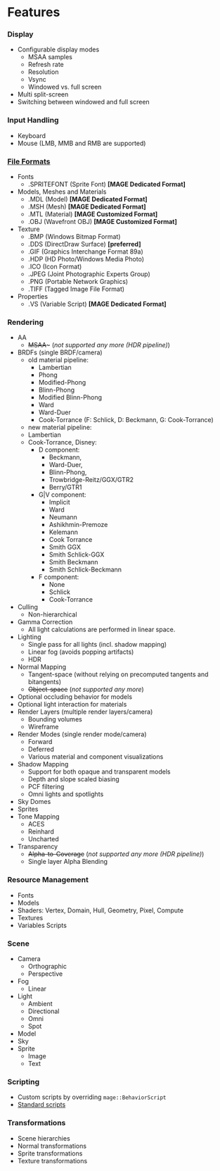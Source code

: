 # Features

### Display
* Configurable display modes
  * MSAA samples
  * Refresh rate
  * Resolution
  * Vsync
  * Windowed vs. full screen
* Multi split-screen
* Switching between windowed and full screen

### Input Handling
* Keyboard
* Mouse (LMB, MMB and RMB are supported)

### [File Formats](https://github.com/matt77hias/MAGE/blob/master/meta/file-formats.md)
* Fonts
  * .SPRITEFONT (Sprite Font) **[MAGE Dedicated Format]**
* Models, Meshes and Materials
  * .MDL  (Model) **[MAGE Dedicated Format]**
  * .MSH  (Mesh)  **[MAGE Dedicated Format]**
  * .MTL  (Material) **[MAGE Customized Format]**
  * .OBJ  (Wavefront OBJ) **[MAGE Customized Format]**
* Texture
  * .BMP  (Windows Bitmap Format)
  * .DDS  (DirectDraw Surface) **[preferred]**
  * .GIF  (Graphics Interchange Format 89a)
  * .HDP  (HD Photo/Windows Media Photo)
  * .ICO  (Icon Format)
  * .JPEG (Joint Photographic Experts Group)
  * .PNG  (Portable Network Graphics)
  * .TIFF (Tagged Image File Format)
* Properties
  * .VS   (Variable Script) **[MAGE Dedicated Format]**

### Rendering
* AA
  * ~~MSAA~~~ (*not supported any more (HDR pipeline)*)
* BRDFs (single BRDF/camera)
  * old material pipeline:
    * Lambertian
    * Phong
    * Modified-Phong
    * Blinn-Phong
    * Modified Blinn-Phong
    * Ward
    * Ward-Duer
    * Cook-Torrance (F: Schlick, D: Beckmann, G: Cook-Torrance)
  * new material pipeline:
   * Lambertian
   * Cook-Torrance, Disney:
     * D component: 
        * Beckmann, 
        * Ward-Duer, 
        * Blinn-Phong, 
        * Trowbridge-Reitz/GGX/GTR2
        * Berry/GTR1
     * G|V component: 
        * Implicit
        * Ward
        * Neumann
        * Ashikhmin-Premoze
        * Kelemann
        * Cook Torrance
        * Smith GGX
        * Smith Schlick-GGX
        * Smith Beckmann
        * Smith Schlick-Beckmann
     * F component: 
        * None
        * Schlick
        * Cook-Torrance
* Culling
  * Non-hierarchical
* Gamma Correction
  * All light calculations are performed in linear space.
* Lighting
  * Single pass for all lights (incl. shadow mapping)
  * Linear fog (avoids popping artifacts)
  * HDR
* Normal Mapping
  * Tangent-space (without relying on precomputed tangents and bitangents)
  * ~~Object-space~~ (*not supported any more*)
* Optional occluding behavior for models
* Optional light interaction for materials
* Render Layers (multiple render layers/camera)
  * Bounding volumes
  * Wireframe
* Render Modes (single render mode/camera)
  * Forward
  * Deferred
  * Various material and component visualizations
* Shadow Mapping
  * Support for both opaque and transparent models
  * Depth and slope scaled biasing
  * PCF filtering
  * Omni lights and spotlights
* Sky Domes
* Sprites
* Tone Mapping
  * ACES
  * Reinhard
  * Uncharted
* Transparency
  * ~~Alpha-to-Coverage~~ (*not supported any more (HDR pipeline)*)
  * Single layer Alpha Blending

### Resource Management
* Fonts
* Models
* Shaders: Vertex, Domain, Hull, Geometry, Pixel, Compute
* Textures
* Variables Scripts

### Scene
* Camera
  * Orthographic
  * Perspective
* Fog
  * Linear
* Light
  * Ambient
  * Directional
  * Omni
  * Spot
* Model
* Sky
* Sprite
  * Image
  * Text
  
### Scripting
* Custom scripts by overriding `mage::BehaviorScript`
* [Standard scripts](standard-scripts.md)

### Transformations
* Scene hierarchies
* Normal transformations
* Sprite transformations
* Texture transformations
